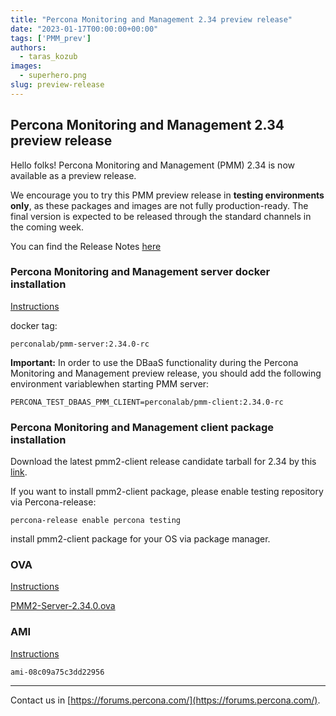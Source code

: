```yaml
---
title: "Percona Monitoring and Management 2.34 preview release"
date: "2023-01-17T00:00:00+00:00"
tags: ['PMM_prev']
authors:
  - taras_kozub
images:
  - superhero.png
slug: preview-release
---
```


## Percona Monitoring and Management 2.34 preview release

Hello folks! Percona Monitoring and Management (PMM) 2.34 is now available as a preview release.

We encourage you to try this PMM preview release in **testing environments only**, as these packages and images are not fully production-ready. The final version is expected to be released through the standard channels in the coming week.

You can find the Release Notes [here](https://two-34-0-pr-954.onrender.com/release-notes/2.34.0.html)

### Percona Monitoring and Management server docker installation

[Instructions](https://docs.percona.com/percona-monitoring-and-management/setting-up/server/docker.html)

docker tag:

`perconalab/pmm-server:2.34.0-rc`

**Important:** In order to use the DBaaS functionality during the Percona Monitoring and Management preview release, you should add the following environment variablewhen starting PMM server:

`PERCONA_TEST_DBAAS_PMM_CLIENT=perconalab/pmm-client:2.34.0-rc`

### Percona Monitoring and Management client package installation

Download the latest pmm2-client release candidate tarball for 2.34 by this [link](https://s3.us-east-2.amazonaws.com/pmm-build-cache/PR-BUILDS/pmm2-client/pmm2-client-latest-4747.tar.gz).


If you want to install pmm2-client package, please enable testing repository via Percona-release: 


`
percona-release enable percona testing
`

install pmm2-client package for your OS via package manager.

### OVA

[Instructions](https://docs.percona.com/percona-monitoring-and-management/setting-up/server/virtual-appliance.html)

[PMM2-Server-2.34.0.ova](https://percona-vm.s3.amazonaws.com/PMM2-Server-2.34.0.ova)

### AMI

[Instructions](https://docs.percona.com/percona-monitoring-and-management/setting-up/server/aws.html)

`ami-08c09a75c3dd22956`


---

Contact us in [https://forums.percona.com/](https://forums.percona.com/).